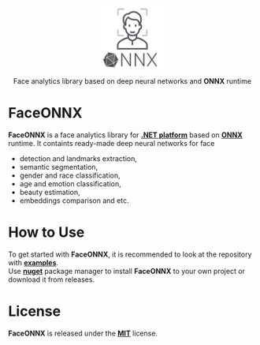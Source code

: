 <p align="center"><img width="25%" src="FaceONNX/FaceONNX.png" /></p>
<p align="center"> Face analytics library based on deep neural networks and <b>ONNX</b> runtime </p>  

# FaceONNX
**FaceONNX** is a face analytics library for [**.NET platform**](https://dotnet.microsoft.com/) based on [**ONNX**](https://onnx.ai/) runtime. It containts ready-made deep neural networks for face
* detection and landmarks extraction,
* semantic segmentation,
* gender and race classification,
* age and emotion classification,
* beauty estimation,
* embeddings comparison and etc.  

# How to Use
To get started with **FaceONNX**, it is recommended to look at the repository with [**examples**](FaceONNX.Examples).  
Use [**nuget**](https://www.nuget.org/packages/FaceONNX/) package manager to install **FaceONNX** to your own project or download it from releases.

# License
**FaceONNX** is released under the [**MIT**](LICENSE) license.
